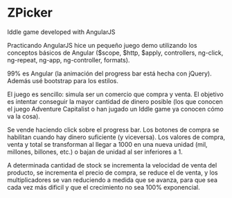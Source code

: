 # ZPicker
Iddle game developed with AngularJS

Practicando AngularJS hice un pequeño juego demo utilizando los conceptos básicos de Angular ($scope, $http, $apply, controllers, ng-click, ng-repeat, ng-app, ng-controller, formats).

99% es Angular (la animación del progress bar está hecha con jQuery). Además usé bootstrap para los estilos.

El juego es sencillo: simula ser un comercio que compra y venta. El objetivo es intentar conseguir la mayor cantidad de dinero posible (los que conocen el juego Adventure Capitalist o han jugado un Iddle game ya conocen cómo va la cosa).

Se vende haciendo click sobre el progress bar. Los botones de compra se habilitan cuando hay dinero suficiente (y viceversa). Los valores de compra, venta y total se transforman al llegar a 1000 en una nueva unidad (mil, millones, billones, etc.) o bajan de unidad al ser inferiores a 1.

A determinada cantidad de stock se incrementa la velocidad de venta del producto, se incrementa el precio de compra, se reduce el de venta, y los multiplicadores se van reduciendo a medida que se avanza, para que sea cada vez más dificil y que el crecimiento no sea 100% exponencial.
